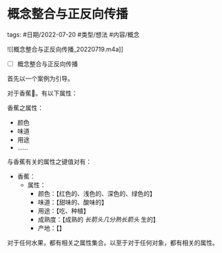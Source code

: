 # 概念整合与正反向传播
tags: #日期/2022-07-20 #类型/想法 #内容/概念 

![[概念整合与正反向传播_20220719.m4a]]



- [ ] 概念整合与正反向传播



首先以一个案例为引导。

对于香蕉🍌。有以下属性：

香蕉之属性：

- 颜色
- 味道
- 用途
- ……



与香蕉有关的属性之键值对有：

- 香蕉：
  - 属性：
    - 颜色：【红色的、浅色的、深色的、绿色的】
    - 味道：【甜味的、酸味的】
    - 用途：【吃、种植】
    - 成熟度：【成熟的 $长箭头 几分熟 长箭头$ 生的】
    - 产地：【】





对于任何水果，都有相关之属性集合。以至于对于任何对象，都有相关的属性。